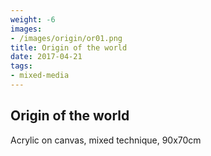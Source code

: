 ```yaml
---
weight: -6
images:
- /images/origin/or01.png
title: Origin of the world
date: 2017-04-21
tags:
- mixed-media
---
```


## Origin of the world

Acrylic on canvas, mixed technique, 90x70cm
